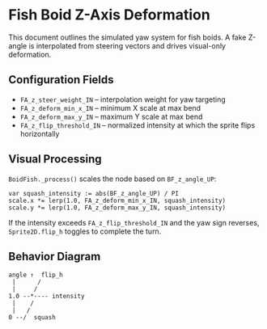 # Fish Boid Z-Axis Deformation

This document outlines the simulated yaw system for fish boids. A fake Z-angle is interpolated from steering vectors and drives visual-only deformation.

## Configuration Fields
- `FA_z_steer_weight_IN` – interpolation weight for yaw targeting
- `FA_z_deform_min_x_IN` – minimum X scale at max bend
- `FA_z_deform_max_y_IN` – maximum Y scale at max bend
- `FA_z_flip_threshold_IN` – normalized intensity at which the sprite flips horizontally

## Visual Processing
`BoidFish._process()` scales the node based on `BF_z_angle_UP`:
```
var squash_intensity := abs(BF_z_angle_UP) / PI
scale.x *= lerp(1.0, FA_z_deform_min_x_IN, squash_intensity)
scale.y *= lerp(1.0, FA_z_deform_max_y_IN, squash_intensity)
```
If the intensity exceeds `FA_z_flip_threshold_IN` and the yaw sign reverses, `Sprite2D.flip_h` toggles to complete the turn.

## Behavior Diagram
```
angle ↑  flip_h
 |      /
 |     /
1.0 --*---- intensity
 |    /
 |   /
0 --/  squash
```
